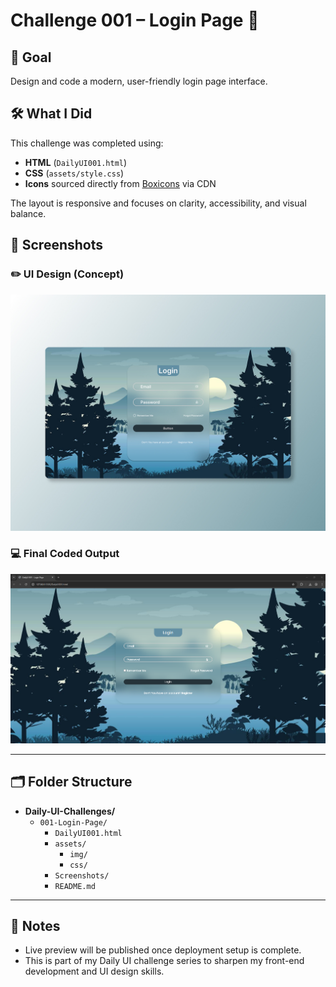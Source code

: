  # Challenge 001 – Login Page 🔐

## 🎯 Goal
Design and code a modern, user-friendly login page interface.

## 🛠️ What I Did
This challenge was completed using:
- **HTML** (`DailyUI001.html`)
- **CSS** (`assets/style.css`)
- **Icons** sourced directly from [Boxicons](https://boxicons.com/) via CDN

The layout is responsive and focuses on clarity, accessibility, and visual balance.

## 📸 Screenshots

### ✏️ UI Design (Concept)
![Design Screenshot](Screenshots/screenshot-design.jpg)

### 💻 Final Coded Output
![Coded Output](Screenshots/screenshot-coded.png)

<!--
## 🚀 Live Preview
Live demo link will be added soon.
-->

---

## 🗂️ Folder Structure

- **Daily-UI-Challenges/**
  - `001-Login-Page/`
    - `DailyUI001.html`
    - `assets/`
        - `img/`
        - `css/`
    - `Screenshots/`
    - `README.md`
---

## 📌 Notes
- Live preview will be published once deployment setup is complete.
- This is part of my Daily UI challenge series to sharpen my front-end development and UI design skills.
